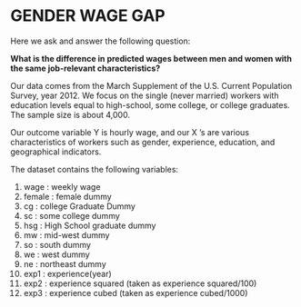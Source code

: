 # GENDER WAGE GAP

Here we ask and answer the following question:

**What is the difference in predicted wages between men and women with the same job-relevant characteristics?**

Our data comes from the March Supplement of the U.S. Current Population Survey, year 2012. We focus on the single (never married) workers with education levels equal to high-school, some college, or college graduates. The sample size is about 4,000.

Our outcome variable Y is hourly wage, and our X ’s are various characteristics of workers such as gender, experience, education, and geographical indicators.

The dataset contains the following variables:

1. wage   : weekly wage
2. female : female dummy
3. cg     : college Graduate Dummy
4. sc     : some college dummy
5. hsg    : High School graduate dummy
6. mw     : mid-west dummy
7. so     : south dummy
8. we     : west dummy
9. ne     : northeast dummy
10. exp1   : experience(year)
11. exp2   : experience squared (taken as experience squared/100)
12. exp3   : experience cubed (taken as experience cubed/1000)
